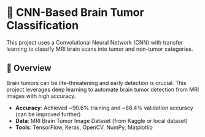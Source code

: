 # 🧠 CNN-Based Brain Tumor Classification

This project uses a Convolutional Neural Network (CNN) with transfer learning to classify MRI brain scans into tumor and non-tumor categories.

## 🚀 Overview

Brain tumors can be life-threatening and early detection is crucial. This project leverages deep learning to automate brain tumor detection from MRI images with high accuracy.

- **Accuracy**: Achieved ~90.6% training and ~88.4% validation accuracy (can be improved further)
- **Data**: MRI Brain Tumor Image Dataset (from Kaggle or local dataset)
- **Tools**: TensorFlow, Keras, OpenCV, NumPy, Matplotlib
